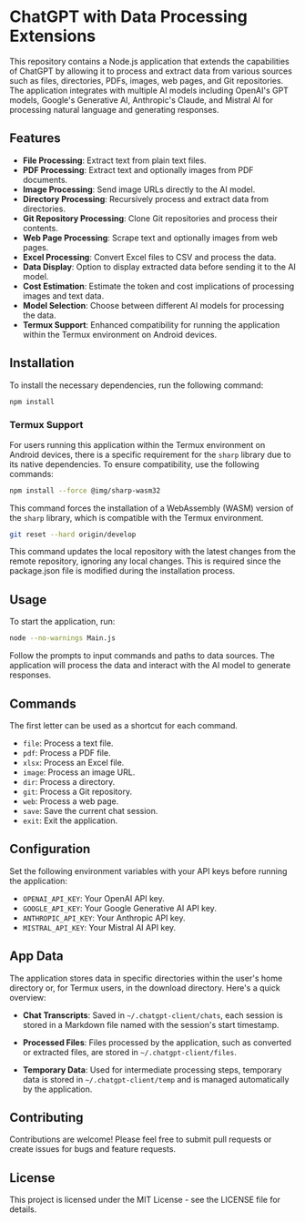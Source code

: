 # ChatGPT with Data Processing Extensions

This repository contains a Node.js application that extends the capabilities of ChatGPT by allowing it to process and extract data from various sources such as files, directories, PDFs, images, web pages, and Git repositories. The application integrates with multiple AI models including OpenAI's GPT models, Google's Generative AI, Anthropic's Claude, and Mistral AI for processing natural language and generating responses.

## Features

- **File Processing**: Extract text from plain text files.
- **PDF Processing**: Extract text and optionally images from PDF documents.
- **Image Processing**: Send image URLs directly to the AI model.
- **Directory Processing**: Recursively process and extract data from directories.
- **Git Repository Processing**: Clone Git repositories and process their contents.
- **Web Page Processing**: Scrape text and optionally images from web pages.
- **Excel Processing**: Convert Excel files to CSV and process the data.
- **Data Display**: Option to display extracted data before sending it to the AI model.
- **Cost Estimation**: Estimate the token and cost implications of processing images and text data.
- **Model Selection**: Choose between different AI models for processing the data.
- **Termux Support**: Enhanced compatibility for running the application within the Termux environment on Android devices.

## Installation

To install the necessary dependencies, run the following command:

```bash
npm install
```

### Termux Support

For users running this application within the Termux environment on Android devices, there is a specific requirement for the `sharp` library due to its native dependencies. To ensure compatibility, use the following commands:

```bash
npm install --force @img/sharp-wasm32
```

This command forces the installation of a WebAssembly (WASM) version of the `sharp` library, which is compatible with the Termux environment.

```bash
git reset --hard origin/develop
```

This command updates the local repository with the latest changes from the remote repository, ignoring any local changes. This is required since the package.json file is modified during the installation process.

## Usage

To start the application, run:

```bash
node --no-warnings Main.js
```

Follow the prompts to input commands and paths to data sources. The application will process the data and interact with the AI model to generate responses.

## Commands

The first letter can be used as a shortcut for each command.

- `file`: Process a text file.
- `pdf`: Process a PDF file.
- `xlsx`: Process an Excel file.
- `image`: Process an image URL.
- `dir`: Process a directory.
- `git`: Process a Git repository.
- `web`: Process a web page.
- `save`: Save the current chat session.
- `exit`: Exit the application.

## Configuration

Set the following environment variables with your API keys before running the application:

- `OPENAI_API_KEY`: Your OpenAI API key.
- `GOOGLE_API_KEY`: Your Google Generative AI API key.
- `ANTHROPIC_API_KEY`: Your Anthropic API key.
- `MISTRAL_API_KEY`: Your Mistral AI API key.

## App Data

The application stores data in specific directories within the user's home directory or, for Termux users, in the download directory. Here's a quick overview:

- **Chat Transcripts**: Saved in `~/.chatgpt-client/chats`, each session is stored in a Markdown file named with the session's start timestamp.

- **Processed Files**: Files processed by the application, such as converted or extracted files, are stored in `~/.chatgpt-client/files`.

- **Temporary Data**: Used for intermediate processing steps, temporary data is stored in `~/.chatgpt-client/temp` and is managed automatically by the application.

## Contributing

Contributions are welcome! Please feel free to submit pull requests or create issues for bugs and feature requests.

## License

This project is licensed under the MIT License - see the LICENSE file for details.